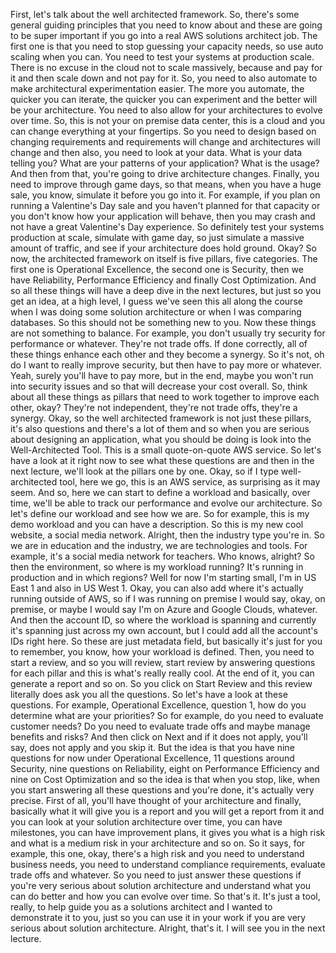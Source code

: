 
<v Instructor>First, let's talk about</v>
the well architected framework.
So, there's some general guiding principles
that you need to know about
and these are going to be super important
if you go into a real AWS solutions architect job.
The first one is that you need
to stop guessing your capacity needs,
so use auto scaling when you can.
You need to test your systems at production scale.
There is no excuse in the cloud not to scale massively,
because and pay for it and then scale down
and not pay for it.
So, you need to also automate
to make architectural experimentation easier.
The more you automate, the quicker you can iterate,
the quicker you can experiment and the better
will be your architecture.
You need to also allow for your architectures
to evolve over time.
So, this is not your on premise data center,
this is a cloud and you can change everything
at your fingertips.
So you need to design based on changing requirements
and requirements will change and architectures will change
and then also, you need to look at your data.
What is your data telling you?
What are your patterns of your application?
What is the usage?
And then from that,
you're going to drive architecture changes.
Finally, you need to improve through game days,
so that means, when you have a huge sale,
you know, simulate it before you go into it.
For example, if you plan on running a Valentine's Day sale
and you haven't planned for that capacity
or you don't know how your application will behave,
then you may crash
and not have a great Valentine's Day experience.
So definitely test your systems production at scale,
simulate with game day,
so just simulate a massive amount of traffic,
and see if your architecture does hold ground.
Okay?
So now, the architected framework on itself
is five pillars, five categories.
The first one is Operational Excellence,
the second one is Security,
then we have Reliability, Performance Efficiency
and finally Cost Optimization.
And so all these things will have a deep dive
in the next lectures,
but just so you get an idea, at a high level,
I guess we've seen this all along the course
when I was doing some solution architecture
or when I was comparing databases.
So this should not be something new to you.
Now these things are not something to balance.
For example, you don't usually try security
for performance or whatever.
They're not trade offs.
If done correctly, all of these things enhance each other
and they become a synergy.
So it's not, oh do I want to really improve security,
but then have to pay more or whatever.
Yeah, surely you'll have to pay more,
but in the end, maybe you won't run into security issues
and so that will decrease your cost overall.
So, think about all these things as pillars
that need to work together to improve each other, okay?
They're not independent,
they're not trade offs, they're a synergy.
Okay, so the well architected framework
is not just these pillars, it's also questions
and there's a lot of them
and so when you are serious about designing an application,
what you should be doing
is look into the Well-Architected Tool.
This is a small quote-on-quote AWS service.
So let's have a look at it right now
to see what these questions are
and then in the next lecture,
we'll look at the pillars one by one.
Okay, so if I type well-architected tool,
here we go, this is an AWS service,
as surprising as it may seem.
And so, here we can start to define a workload
and basically, over time, we'll be able
to track our performance and evolve our architecture.
So let's define our workload and see how we are.
So for example, this is my demo workload
and you can have a description.
So this is my new cool website, a social media network.
Alright, then the industry type you're in.
So we are in education and the industry,
we are technologies and tools.
For example, it's a social media network for teachers.
Who knows, alright?
So then the environment, so where is my workload running?
It's running in production
and in which regions?
Well for now I'm starting small, I'm in US East 1
and also in US West 1.
Okay, you can also add where it's actually running
outside of AWS, so if I was running on premise I would say,
okay, on premise, or maybe I would say I'm on Azure
and Google Clouds, whatever.
And then the account ID, so where the workload is spanning
and currently it's spanning just across my own account,
but I could add all the account's IDs right here.
So these are just metadata field,
but basically it's just for you to remember,
you know, how your workload is defined.
Then, you need to start a review,
and so you will review, start review
by answering questions for each pillar
and this is what's really really cool.
At the end of it, you can generate a report and so on.
So you click on Start Review
and this review literally does ask you all the questions.
So let's have a look at these questions.
For example, Operational Excellence, question 1,
how do you determine what are your priorities?
So for example, do you need to evaluate customer needs?
Do you need to evaluate trade offs
and maybe manage benefits and risks?
And then click on Next
and if it does not apply, you'll say,
does not apply and you skip it.
But the idea is that you have nine questions for now
under Operational Excellence,
11 questions around Security,
nine questions on Reliability,
eight on Performance Efficiency
and nine on Cost Optimization
and so the idea is that when you stop, like,
when you start answering all these questions
and you're done, it's actually very precise.
First of all, you'll have thought of your architecture
and finally, basically what it will give you
is a report and you will get a report from it
and you can look at your solution architecture over time,
you can have milestones,
you can have improvement plans,
it gives you what is a high risk
and what is a medium risk in your architecture and so on.
So it says, for example, this one,
okay, there's a high risk and you need
to understand business needs,
you need to understand compliance requirements,
evaluate trade offs and whatever.
So you need to just answer these questions
if you're very serious about solution architecture
and understand what you can do better
and how you can evolve over time.
So that's it.
It's just a tool, really, to help guide you
as a solutions architect
and I wanted to demonstrate it to you,
just so you can use it in your work
if you are very serious about solution architecture.
Alright, that's it.
I will see you in the next lecture.